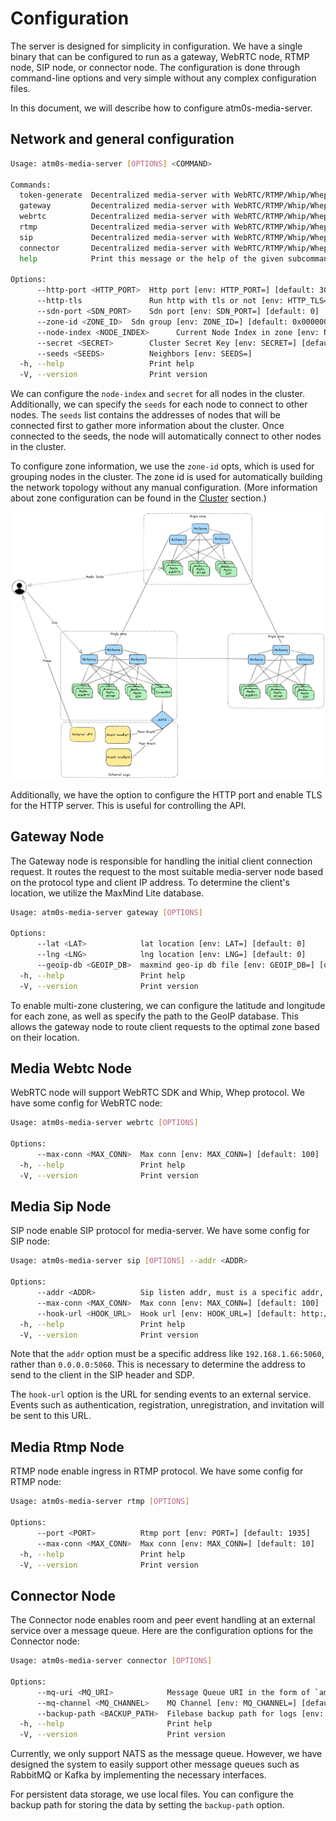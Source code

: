 # Configuration

The server is designed for simplicity in configuration. We have a single binary that can be configured to run as a gateway, WebRTC node, RTMP node, SIP node, or connector node. The configuration is done through command-line options and very simple without any complex configuration files.

In this document, we will describe how to configure atm0s-media-server.

## Network and general configuration

```bash
Usage: atm0s-media-server [OPTIONS] <COMMAND>

Commands:
  token-generate  Decentralized media-server with WebRTC/RTMP/Whip/Whep support
  gateway         Decentralized media-server with WebRTC/RTMP/Whip/Whep support
  webrtc          Decentralized media-server with WebRTC/RTMP/Whip/Whep support
  rtmp            Decentralized media-server with WebRTC/RTMP/Whip/Whep support
  sip             Decentralized media-server with WebRTC/RTMP/Whip/Whep support
  connector       Decentralized media-server with WebRTC/RTMP/Whip/Whep support
  help            Print this message or the help of the given subcommand(s)

Options:
      --http-port <HTTP_PORT>  Http port [env: HTTP_PORT=] [default: 3000]
      --http-tls               Run http with tls or not [env: HTTP_TLS=]
      --sdn-port <SDN_PORT>    Sdn port [env: SDN_PORT=] [default: 0]
      --zone-id <ZONE_ID>  Sdn group [env: ZONE_ID=] [default: 0x000000]
      --node-index <NODE_INDEX>      Current Node Index in zone [env: NODE_INDEX=] [default: 1]
      --secret <SECRET>        Cluster Secret Key [env: SECRET=] [default: insecure]
      --seeds <SEEDS>          Neighbors [env: SEEDS=]
  -h, --help                   Print help
  -V, --version                Print version
```

We can configure the `node-index` and `secret` for all nodes in the cluster. Additionally, we can specify the `seeds` for each node to connect to other nodes. The `seeds` list contains the addresses of nodes that will be connected first to gather more information about the cluster. Once connected to the seeds, the node will automatically connect to other nodes in the cluster.

To configure zone information, we use the `zone-id` opts, which is used for grouping nodes in the cluster. The zone id is used for automatically building the network topology without any manual configuration. (More information about zone configuration can be found in the [Cluster](./features/cluster.md) section.)

![Multi zones](../imgs/multi-zones.excalidraw.png)

Additionally, we have the option to configure the HTTP port and enable TLS for the HTTP server. This is useful for controlling the API.

## Gateway Node

The Gateway node is responsible for handling the initial client connection request. It routes the request to the most suitable media-server node based on the protocol type and client IP address. To determine the client's location, we utilize the MaxMind Lite database.

```bash
Usage: atm0s-media-server gateway [OPTIONS]

Options:
      --lat <LAT>            lat location [env: LAT=] [default: 0]
      --lng <LNG>            lng location [env: LNG=] [default: 0]
      --geoip-db <GEOIP_DB>  maxmind geo-ip db file [env: GEOIP_DB=] [default: ./maxminddb-data/GeoLite2-City.mmdb]
  -h, --help                 Print help
  -V, --version              Print version
```

To enable multi-zone clustering, we can configure the latitude and longitude for each zone, as well as specify the path to the GeoIP database. This allows the gateway node to route client requests to the optimal zone based on their location.

## Media Webtc Node

WebRTC node will support WebRTC SDK and Whip, Whep protocol. We have some config for WebRTC node:

```bash
Usage: atm0s-media-server webrtc [OPTIONS]

Options:
      --max-conn <MAX_CONN>  Max conn [env: MAX_CONN=] [default: 100]
  -h, --help                 Print help
  -V, --version              Print version
```

## Media Sip Node

SIP node enable SIP protocol for media-server. We have some config for SIP node:

```bash
Usage: atm0s-media-server sip [OPTIONS] --addr <ADDR>

Options:
      --addr <ADDR>          Sip listen addr, must is a specific addr, not 0.0.0.0 [env: ADDR=]
      --max-conn <MAX_CONN>  Max conn [env: MAX_CONN=] [default: 100]
      --hook-url <HOOK_URL>  Hook url [env: HOOK_URL=] [default: http://localhost:3000/hooks]
  -h, --help                 Print help
  -V, --version              Print version
```


Note that the `addr` option must be a specific address like `192.168.1.66:5060`, rather than `0.0.0.0:5060`. This is necessary to determine the address to send to the client in the SIP header and SDP.

The `hook-url` option is the URL for sending events to an external service. Events such as authentication, registration, unregistration, and invitation will be sent to this URL.

## Media Rtmp Node

RTMP node enable ingress in RTMP protocol. We have some config for RTMP node:

```bash
Usage: atm0s-media-server rtmp [OPTIONS]

Options:
      --port <PORT>          Rtmp port [env: PORT=] [default: 1935]
      --max-conn <MAX_CONN>  Max conn [env: MAX_CONN=] [default: 10]
  -h, --help                 Print help
  -V, --version              Print version
```

## Connector Node

The Connector node enables room and peer event handling at an external service over a message queue. Here are the configuration options for the Connector node:

```bash
Usage: atm0s-media-server connector [OPTIONS]

Options:
      --mq-uri <MQ_URI>            Message Queue URI in the form of `amqp://user:pass@host:port/vhost` [env: MQ_URI=] [default: nats://localhost:4222]
      --mq-channel <MQ_CHANNEL>    MQ Channel [env: MQ_CHANNEL=] [default: atm0s/event_log]
      --backup-path <BACKUP_PATH>  Filebase backup path for logs [env: BACKUP_PATH=] [default: .atm0s/data/connector-queue]
  -h, --help                       Print help
  -V, --version                    Print version
```

Currently, we only support NATS as the message queue. However, we have designed the system to easily support other message queues such as RabbitMQ or Kafka by implementing the necessary interfaces. 

For persistent data storage, we use local files. You can configure the backup path for storing the data by setting the `backup-path` option.
